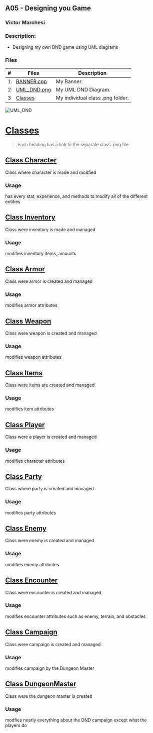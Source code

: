 ## A05 - Designing you Game
### Victor Marchesi
### Description:
- Designing my own DND game using UML diagrams

### Files
|   #   | Files    | Description                      |
| :---: | -------- | -------------------------------- |
|   1   | [BANNER.cpp](./BANNER.cpp) | My Banner. |
|   2   | [UML_DND.png](./UML_DND.png) | My UML DND Diagram. |
|   3   | [Classes](https://github.com/Vizemo/2143-OOP-Marchesi/tree/main/Assignments/A05/Classes) | My individual class .png folder. |

![UML_DND](https://user-images.githubusercontent.com/91359207/236106847-05bd4b21-04f1-4f2f-8c82-2a0978fb621b.png)

# [Classes](https://github.com/Vizemo/2143-OOP-Marchesi/tree/main/Assignments/A05/Classes)
> each heading has a link to the separate class .png file
## [Class Character](https://github.com/Vizemo/2143-OOP-Marchesi/blob/main/Assignments/A05/Classes/character.png)
Class where character is made and modfied
### Usage
has every stat, experience, and methods to modify all of the different entities

## [Class Inventory](https://github.com/Vizemo/2143-OOP-Marchesi/blob/main/Assignments/A05/Classes/inventory.png)
Class were inventory is made and managed
### Usage
modifies inventory items, amounts

## [Class Armor](https://github.com/Vizemo/2143-OOP-Marchesi/blob/main/Assignments/A05/Classes/armor.png)
Class were armor is created and managed
### Usage
modifies armor attributes

## [Class Weapon](https://github.com/Vizemo/2143-OOP-Marchesi/blob/main/Assignments/A05/Classes/weapon.png)
Class were weapon is created and managed
### Usage
modifies weapon attributes

## [Class Items](https://github.com/Vizemo/2143-OOP-Marchesi/blob/main/Assignments/A05/Classes/items.png)
Class were items are created and managed
### Usage
modifies item attributes

## [Class Player](https://github.com/Vizemo/2143-OOP-Marchesi/blob/main/Assignments/A05/Classes/player.png)
Class were a player is created and managed
### Usage
modifies character attributes

## [Class Party](https://github.com/Vizemo/2143-OOP-Marchesi/blob/main/Assignments/A05/Classes/party.png)
Class where party is created and managed
### Usage
modifies party attributes

## [Class Enemy](https://github.com/Vizemo/2143-OOP-Marchesi/blob/main/Assignments/A05/Classes/enemy.png)
Class were enemy is created and managed
### Usage
modifies enemy attributes

## [Class Encounter](https://github.com/Vizemo/2143-OOP-Marchesi/blob/main/Assignments/A05/Classes/encounter.png)
Class were encounter is created and managed
### Usage
modifies encounter attributes such as enemy, terrain, and obstacles

## [Class Campaign](https://github.com/Vizemo/2143-OOP-Marchesi/blob/main/Assignments/A05/Classes/campaign.png)
Class were campaign is created and managed
### Usage
modifies campaign by the Dungeon Master

## [Class DungeonMaster](https://github.com/Vizemo/2143-OOP-Marchesi/blob/main/Assignments/A05/Classes/dungeonmaster.png)
Class were the dungeon master is created
### Usage
modfies nearly everything about the DND campaign except what the players do
